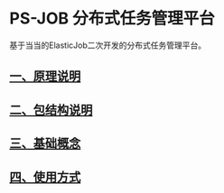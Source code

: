 # PS-JOB 分布式任务管理平台
基于当当的ElasticJob二次开发的分布式任务管理平台。
## [一、原理说明](about/html/summary.md)
## [二、包结构说明](about/html/structure.md)
## [三、基础概念](about/html/notion.md)
## [四、使用方式](about/html/guide.md)



